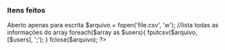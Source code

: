 ### Itens feitos

<?php

$array = [
	
		1,
		'Maria',
		20,
		'Rua Marialva',
		'maria@email.com'

];

// cria arquivo 'w' -> Aberto apenas para escrita
$arquivo = fopen('file.csv', 'w'); 


//lista todas as informações do array
foreach($array as $users){
	fputcsv($arquivo, [$users], ';');
}


fclose($arquivo);

?>
